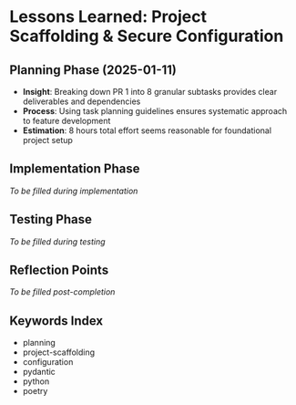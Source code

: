 # Lessons Learned: Project Scaffolding & Secure Configuration

## Planning Phase (2025-01-11)
- **Insight**: Breaking down PR 1 into 8 granular subtasks provides clear deliverables and dependencies
- **Process**: Using task planning guidelines ensures systematic approach to feature development
- **Estimation**: 8 hours total effort seems reasonable for foundational project setup

## Implementation Phase
*To be filled during implementation*

## Testing Phase
*To be filled during testing*

## Reflection Points
*To be filled post-completion*

## Keywords Index
- planning
- project-scaffolding
- configuration
- pydantic
- python
- poetry 
